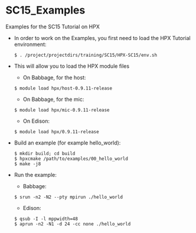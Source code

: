 # SC15_Examples
Examples for the SC15 Tutorial on HPX

- In order to work on the Examples, you first need to load the HPX Tutorial environment:

  ```
  $ . /project/projectdirs/training/SC15/HPX-SC15/env.sh
  ```
- This will allow you to load the HPX module files
  
  - On Babbage, for the host:

  ```
  $ module load hpx/host-0.9.11-release
  ```
  - On Babbage, for the mic:

  ```
  $ module load hpx/mic-0.9.11-release
  ```
  - On Edison:

  ```
  $ module load hpx/0.9.11-release
  ```
- Build an example (for example hello_world):
  ```
  $ mkdir build; cd build
  $ hpxcmake /path/to/examples/00_hello_world
  $ make -j8
  ```
- Run the example:
  - Babbage:
  
  ```
  $ srun -n2 -N2 --pty mpirun ./hello_world
  ```
  - Edison:
  
  ```
  $ qsub -I -l mppwidth=48
  $ aprun -n2 -N1 -d 24 -cc none ./hello_world
  ```

